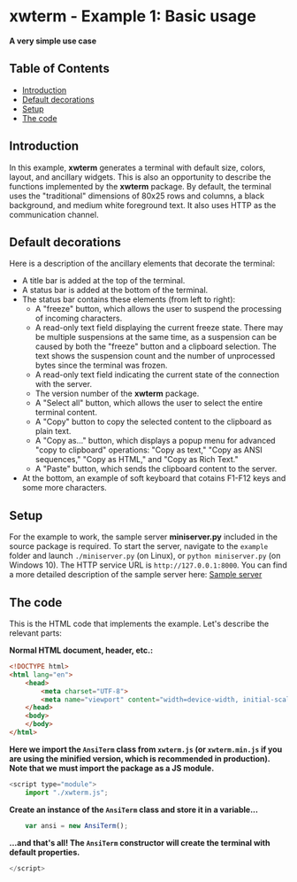 # **xwterm** - Example 1: Basic usage
**A very simple use case**

## Table of Contents
- [Introduction](#introduction)
- [Default decorations](#default-decorations)
- [Setup](#setup)
- [The code](#the-code)

<h2 id="introduction">Introduction</h2>

In this example, **xwterm** generates a terminal with default size, colors, layout, and ancillary widgets.
This is also an opportunity to describe the functions implemented by the **xwterm** package.
By default, the terminal uses the "traditional" dimensions of 80x25 rows and columns, a black background, and medium white foreground text.
It also uses HTTP as the communication channel.

<h2 id="default-decorations">Default decorations</h2>

Here is a description of the ancillary elements that decorate the terminal:

- A title bar is added at the top of the terminal.
- A status bar is added at the bottom of the terminal.
- The status bar contains these elements (from left to right):
	- A "freeze" button, which allows the user to suspend the processing of incoming characters.
	- A read-only text field displaying the current freeze state. There may be multiple suspensions at the same time, as a suspension can be caused by both the "freeze" button and a clipboard selection. The text shows the suspension count and the number of unprocessed bytes since the terminal was frozen.
	- A read-only text field indicating the current state of the connection with the server.
	- The version number of the **xwterm** package.
	- A "Select all" button, which allows the user to select the entire terminal content.
	- A "Copy" button to copy the selected content to the clipboard as plain text.
	- A "Copy as..." button, which displays a popup menu for advanced "copy to clipboard" operations: "Copy as text," "Copy as ANSI sequences," "Copy as HTML," and "Copy as Rich Text."
	- A "Paste" button, which sends the clipboard content to the server.
- At the bottom, an example of soft keyboard that cotains F1-F12 keys and some
more characters.

<h2 id="setup">Setup</h2>

For the example to work, the sample server **miniserver.py** included in the source package is required.
To start the server, navigate to the `example` folder and launch `./miniserver.py` (on Linux),
or `python miniserver.py` (on Windows 10). The HTTP service URL is `http://127.0.0.1:8000`.
You can find a more detailed description of the sample server here:
[Sample server](https://giusguerrini.github.io/xwterm/90-sample-server.html)

<h2 id="the-code">The code</h2>
This is the HTML code that implements the example. Let's describe the relevant parts:

**Normal HTML document, header, etc.:**

```html
<!DOCTYPE html>
<html lang="en">
	<head>
		<meta charset="UTF-8">
		<meta name="viewport" content="width=device-width, initial-scale=1.0">
	</head>
	<body>
	</body>
</html>
```

**Here we import the `AnsiTerm` class from `xwterm.js` (or `xwterm.min.js` if you are using the minified version, which is recommended in production).**
**Note that we must import the package as a JS module.**

```javascript
<script type="module">
	import "./xwterm.js";
```

**Create an instance of the `AnsiTerm` class and store it in a variable...**

```javascript
	var ansi = new AnsiTerm();
```

**...and that's all! The `AnsiTerm` constructor will create the terminal with default properties.**

```javascript
</script>
```
